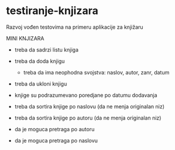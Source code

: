 # testiranje-knjizara
Razvoj vođen testovima na primeru aplikacije za knjižaru

MINI KNJIZARA

- treba da sadrzi listu knjiga
- treba da doda knjigu
    - treba da ima neophodna svojstva: naslov, autor, zanr, datum
- treba da ukloni knjigu
- knjige su podrazumevano poredjane po datumu dodavanja

- treba da sortira knjige po naslovu (da ne menja originalan niz)
- treba da sortira knjige po autoru (da ne menja originalan niz)
- da je moguca pretraga po autoru
- da je moguca pretraga po naslovu
